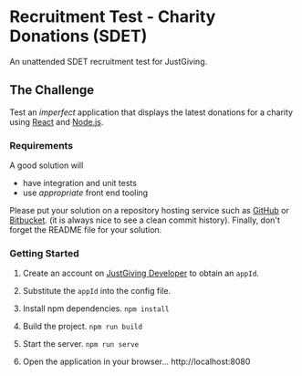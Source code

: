# Recruitment Test - Charity Donations (SDET)

An unattended SDET recruitment test for JustGiving.

## The Challenge
Test an _imperfect_ application that displays the latest donations for a charity using [React](https://facebook.github.io/react) and [Node.js](https://nodejs.org).

### Requirements
A good solution will

* have integration and unit tests
* use _appropriate_ front end tooling

Please put your solution on a repository hosting service such as [GitHub](https://github.com) or [Bitbucket](https://bitbucket.org). (it is always nice to see a clean commit history). Finally, don't forget the README file for your solution.

### Getting Started

1. Create an account on [JustGiving Developer](https://developer.justgiving.com/) to obtain an `appId`.

2. Substitute the `appId` into the config file.

3. Install npm dependencies. `npm install`

4. Build the project. `npm run build`

5. Start the server. `npm run serve`

6. Open the application in your browser… http://localhost:8080
